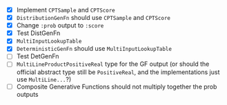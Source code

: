 - [x] Implement `CPTSample` and `CPTScore`
- [x] `DistributionGenFn` should use `CPTSample` and `CPTScore`
- [x] Change `:prob` output to `:score`
- [x] Test DistGenFn
- [x] `MultiInputLookupTable`
- [x] `DeterministicGenFn` should use `MultiInputLookupTable`
- [ ] Test DetGenFn
- [ ] `MultiLineProductPositiveReal` type for the GF output (or should the official abstract type still be `PositiveReal`, and the implementations just use `MultiLine...`?)
- [ ] Composite Generative Functions should not multiply together the prob outputs